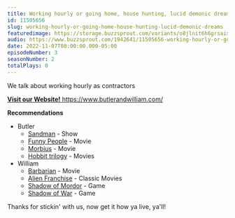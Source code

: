 ```yaml
---
title: Working hourly or going home, house hunting, lucid demonic dreams
id: 11505656
slug: working-hourly-or-going-home-house-hunting-lucid-demonic-dreams
featuredimage: https://storage.buzzsprout.com/variants/o8jlnit6h6grsaix3s6v6cr4dlbq/60854458c4d1acdf4e1c2f79c4137142d85d78e379bdafbd69bd34c85f5819ad.jpg
audio: https://www.buzzsprout.com/1942641/11505656-working-hourly-or-going-home-house-hunting-lucid-demonic-dreams.mp3
date: 2022-11-07T08:00:00.000-05:00
episodeNumber: 3
seasonNumber: 2
totalPlays: 0
---
```

We talk about working hourly as contractors  
  
[**Visit our Website!** ](https://www.butlerandwilliam.com/)https://www.butlerandwilliam.com/

**Recommendations**

* Butler  
   * [Sandman](https://www.imdb.com/title/tt1751634/) \- Show  
   * [Funny People](https://www.imdb.com/title/tt1201167/) \- Movie  
   * [Morbius](https://www.imdb.com/title/tt5108870/) \- Movie  
   * [Hobbit trilogy](https://www.imdb.com/list/ls069544617/) \- Movies
* William  
   * [Barbarian](https://www.imdb.com/title/tt15791034/) \- Movie  
   * [Alien Franchise](https://www.imdb.com/list/ls033997481/) \- Classic Movies  
   * [Shadow of Mordor](https://store.steampowered.com/app/241930/Middleearth%5FShadow%5Fof%5FMordor/) \- Game  
   * [Shadow of War](https://store.steampowered.com/app/356190/Middleearth%5FShadow%5Fof%5FWar/) \- Game

Thanks for stickin' with us, now get it how ya live, ya'll!